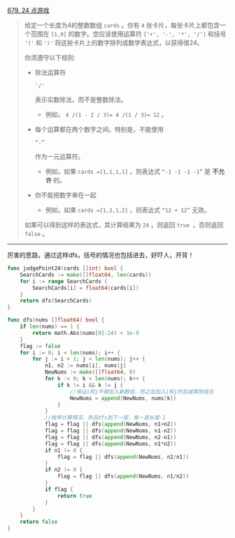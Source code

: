[679. 24 点游戏](https://leetcode.cn/problems/24-game/)

> 给定一个长度为4的整数数组 `cards` 。你有 `4` 张卡片，每张卡片上都包含一个范围在 `[1,9]` 的数字。您应该使用运算符 `['+', '-', '*', '/']` 和括号 `'('` 和 `')'` 将这些卡片上的数字排列成数学表达式，以获得值24。
>
> 你须遵守以下规则:
>
> - 除法运算符
>
>    
>
>   ```
>   '/'
>   ```
>
>    
>
>   表示实数除法，而不是整数除法。
>
>   - 例如， `4 /(1 - 2 / 3)= 4 /(1 / 3)= 12` 。
>
> - 每个运算都在两个数字之间。特别是，不能使用
>
>    
>
>   ```
>   “-”
>   ```
>
>    
>
>   作为一元运算符。
>
>   - 例如，如果 `cards =[1,1,1,1]` ，则表达式 `“-1 -1 -1 -1”` 是 **不允许** 的。
>
> - 你不能把数字串在一起
>
>   - 例如，如果 `cards =[1,2,1,2]` ，则表达式 `“12 + 12”` 无效。
>
> 如果可以得到这样的表达式，其计算结果为 `24` ，则返回 `true `，否则返回 `false` 。

---

厉害的思路，通过这样dfs，括号的情况也包括进去，好吓人，开背！

```go
func judgePoint24(cards []int) bool {
	SearchCards := make([]float64, len(cards))
	for i := range SearchCards {
		SearchCards[i] = float64(cards[i])
	}
	return dfs(SearchCards)
}

func dfs(nums []float64) bool {
	if len(nums) == 1 {
		return math.Abs(nums[0]-24) < 1e-9
	}
	flag := false
	for i := 0; i < len(nums); i++ {
		for j := i + 1; j < len(nums); j++ {
			n1, n2 := nums[i], nums[j]
			NewNums := make([]float64, 0)
			for k := 0; k < len(nums); k++ {
				if k != i && k != j {
                    //保证i和j不被加入新数组，而之后加入i和j的加减乘除组合
					NewNums = append(NewNums, nums[k])
				}
			}
            //枚举计算情况，并且dfs到下一层，每一层长度-1
			flag = flag || dfs(append(NewNums, n1+n2))
			flag = flag || dfs(append(NewNums, n1-n2))
			flag = flag || dfs(append(NewNums, n2-n1))
			flag = flag || dfs(append(NewNums, n1*n2))
			if n1 != 0 {
				flag = flag || dfs(append(NewNums, n2/n1))
			}
			if n2 != 0 {
				flag = flag || dfs(append(NewNums, n1/n2))
			}
			if flag {
				return true
			}
		}
	}
	return false
}
```

